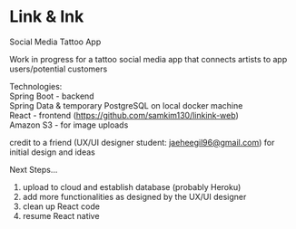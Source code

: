 # Link & Ink
Social Media Tattoo App

Work in progress for a tattoo social media app that connects artists to app users/potential customers

Technologies:\
  Spring Boot - backend\
  Spring Data & temporary PostgreSQL on local docker machine\
  React - frontend (https://github.com/samkim130/linkink-web)\
  Amazon S3 - for image uploads


credit to a friend (UX/UI designer student: jaeheegil96@gmail.com) for initial design and ideas

Next Steps...
1. upload to cloud and establish database (probably Heroku)
2. add more functionalities as designed by the UX/UI designer
3. clean up React code
4. resume React native

